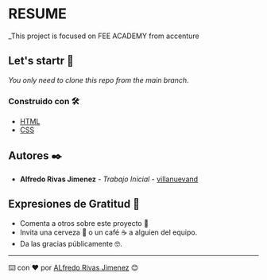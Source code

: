 # RESUME

_This project is focused on FEE ACADEMY from accenture 

## Let's startr 🚀

_You only need to clone this repo from the main branch._

### Construido con 🛠️


* [HTML](https://developer.mozilla.org/es/docs/Learn/Getting_started_with_the_web/HTML_basics) 
* [CSS](https://developer.mozilla.org/es/docs/Web/CSS) 


## Autores ✒️

* **Alfredo Rivas Jimenez** - *Trabajo Inicial* - [villanuevand](https://github.com/traDev-CI)

## Expresiones de Gratitud 🎁

* Comenta a otros sobre este proyecto 📢
* Invita una cerveza 🍺 o un café ☕ a alguien del equipo. 
* Da las gracias públicamente 🤓.



---
⌨️ con ❤️ por [ALfredo Rivas Jimenez](https://github.com/traDev-CI) 😊
